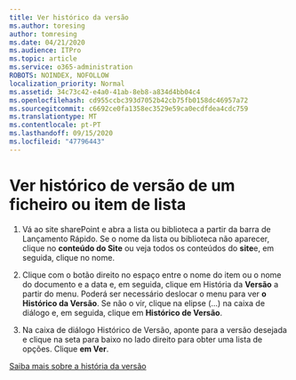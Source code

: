```yaml
---
title: Ver histórico da versão
ms.author: toresing
author: tomresing
ms.date: 04/21/2020
ms.audience: ITPro
ms.topic: article
ms.service: o365-administration
ROBOTS: NOINDEX, NOFOLLOW
localization_priority: Normal
ms.assetid: 34c73c42-e4a0-41ab-8eb8-a834d4bb04c4
ms.openlocfilehash: cd955ccbc393d7052b42cb75fb0158dc46957a72
ms.sourcegitcommit: c6692ce0fa1358ec3529e59ca0ecdfdea4cdc759
ms.translationtype: MT
ms.contentlocale: pt-PT
ms.lasthandoff: 09/15/2020
ms.locfileid: "47796443"
---
```

# <a name="view-version-history-of-a-file-or-list-item"></a>Ver histórico de versão de um ficheiro ou item de lista

1. Vá ao site sharePoint e abra a lista ou biblioteca a partir da barra de Lançamento Rápido. Se o nome da lista ou biblioteca não aparecer, clique no **conteúdo do Site** ou veja todos os conteúdos do **site**e, em seguida, clique no nome.
    
2. Clique com o botão direito no espaço entre o nome do item ou o nome do documento e a data e, em seguida, clique em História da **Versão** a partir do menu. Poderá ser necessário deslocar o menu para ver **o Histórico da Versão**. Se não o vir, clique na elipse (...) na caixa de diálogo e, em seguida, clique em **Histórico de Versão**.
    
3. Na caixa de diálogo Histórico de Versão, aponte para a versão desejada e clique na seta para baixo no lado direito para obter uma lista de opções. Clique **em Ver**.
    
[Saiba mais sobre a história da versão](https://go.microsoft.com/fwlink/?linkid=875709)
  

